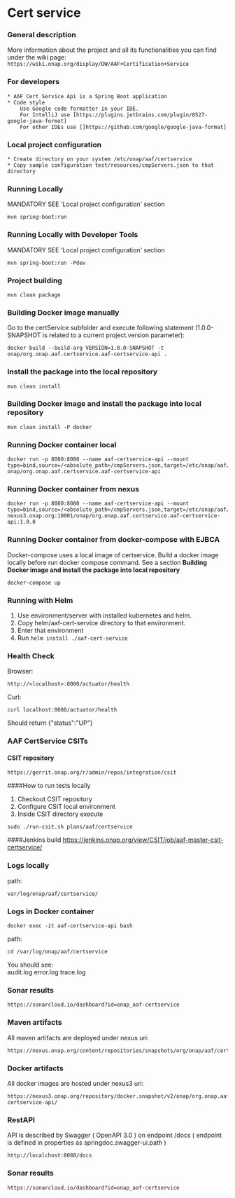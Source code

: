 # Cert service

### General description
More information about the project and all its functionalities you can find under the wiki page: 
    ```
    https://wiki.onap.org/display/DW/AAF+Certification+Service
    ``` 

### For developers
    * AAF Cert Service Api is a Spring Boot application
    * Code style
        Use Google code formatter in your IDE.
        For IntelliJ use [https://plugins.jetbrains.com/plugin/8527-google-java-format]
        For other IDEs use []https://github.com/google/google-java-format]

### Local project configuration
    * Create directory on your system /etc/onap/aaf/certservice
    * Copy sample configuration test/resources/cmpServers.json to that directory

### Running Locally
MANDATORY SEE 'Local project configuration' section
```
mvn spring-boot:run
```
  
### Running Locally with Developer Tools
MANDATORY SEE 'Local project configuration' section
```
mvn spring-boot:run -Pdev
```

### Project building
```
mvn clean package
```
    
### Building Docker image manually
Go to the certService subfolder and execute following statement (1.0.0-SNAPSHOT is related to a current project.version parameter):
```
docker build --build-arg VERSION=1.0.0-SNAPSHOT -t onap/org.onap.aaf.certservice.aaf-certservice-api .
```
    
### Install the package into the local repository
```
mvn clean install
```     
    
### Building Docker image and install the package into local repository
```
mvn clean install -P docker
```   

### Running Docker container local
```
docker run -p 8080:8080 --name aaf-certservice-api --mount type=bind,source=/<absolute_path>/cmpServers.json,target=/etc/onap/aaf/certservice/cmpServers.json onap/org.onap.aaf.certservice.aaf-certservice-api
```

### Running Docker container from nexus
```
docker run -p 8080:8080 --name aaf-certservice-api --mount type=bind,source=/<absolute_path>/cmpServers.json,target=/etc/onap/aaf/certservice/cmpServers.json nexus3.onap.org:10001/onap/org.onap.aaf.certservice.aaf-certservice-api:1.0.0
```

### Running Docker container from docker-compose with EJBCA
Docker-compose uses a local image of certservice.
Build a docker image locally before run docker compose command. See a section **Building Docker image and install the package into local repository**
```
docker-compose up
```
    
### Running with Helm
1. Use environment/server with installed kubernetes and helm.
2. Copy helm/aaf-cert-service directory to that environment.
3. Enter that environment 
4. Run ```helm install ./aaf-cert-service```

### Health Check
Browser:
```
http://<localhost>:8080/actuator/health
```
     
Curl:   
```
curl localhost:8080/actuator/health 
```   
 Should return {"status":"UP"}

### AAF CertService CSITs
#### CSIT repository
```
https://gerrit.onap.org/r/admin/repos/integration/csit
```

####How to run tests locally
1. Checkout CSIT repository
2. Configure CSIT local environment
3. Inside CSIT directory execute
```
sudo ./run-csit.sh plans/aaf/certservice
```

####Jenkins build
https://jenkins.onap.org/view/CSIT/job/aaf-master-csit-certservice/

### Logs locally

path: 
```
var/log/onap/aaf/certservice/
```    
### Logs in Docker container
```
docker exec -it aaf-certservice-api bash
```

path:
```
cd /var/log/onap/aaf/certservice
```
You should see:    
audit.log  error.log  trace.log

### Sonar results
```     
https://sonarcloud.io/dashboard?id=onap_aaf-certservice
```
    
### Maven artifacts
All maven artifacts are deployed under nexus uri:
```
https://nexus.onap.org/content/repositories/snapshots/org/onap/aaf/certservice/
```
        
### Docker artifacts
All docker images are hosted under nexus3 uri:
```
https://nexus3.onap.org/repository/docker.snapshot/v2/onap/org.onap.aaf.certservice.aaf-certservice-api/
```

### RestAPI
API is described by Swagger ( OpenAPI 3.0 ) on endpoint /docs 
( endpoint is defined in properties as springdoc.swagger-ui.path )
```
http://localchost:8080/docs
```

### Sonar results
```     
https://sonarcloud.io/dashboard?id=onap_aaf-certservice
```
